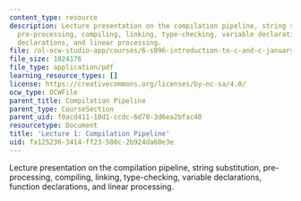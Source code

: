 ```yaml
---
content_type: resource
description: Lecture presentation on the compilation pipeline, string substitution,
  pre-processing, compiling, linking, type-checking, variable declarations, function
  declarations, and linear processing.
file: /ol-ocw-studio-app/courses/6-s096-introduction-to-c-and-c-january-iap-2013/fa1252363414ff23580c2b924da60e3e_MIT6_S096_IAP13_lec1.pdf
file_size: 1024176
file_type: application/pdf
learning_resource_types: []
license: https://creativecommons.org/licenses/by-nc-sa/4.0/
ocw_type: OCWFile
parent_title: Compilation Pipeline
parent_type: CourseSection
parent_uid: f0acd411-10d1-ccdc-6d70-3d6ea2bfac40
resourcetype: Document
title: 'Lecture 1: Compilation Pipeline'
uid: fa125236-3414-ff23-580c-2b924da60e3e
---
```

Lecture presentation on the compilation pipeline, string substitution, pre-processing, compiling, linking, type-checking, variable declarations, function declarations, and linear processing.
